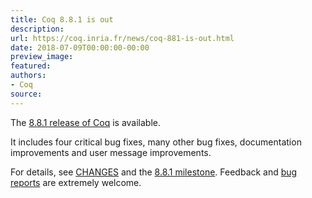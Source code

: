 ```yaml
---
title: Coq 8.8.1 is out
description:
url: https://coq.inria.fr/news/coq-881-is-out.html
date: 2018-07-09T00:00:00-00:00
preview_image:
featured:
authors:
- Coq
source:
---
```



<p>The <a href="https://github.com/coq/coq/releases/tag/V8.8.1">8.8.1 release of Coq</a> is available.</p>

<p>It includes four critical bug fixes, many other bug fixes, documentation improvements
and user message improvements.</p>

<p>For details, see <a href="https://github.com/coq/coq/blob/V8.8.1/CHANGES">CHANGES</a>
and the <a href="https://github.com/coq/coq/milestone/13?closed=1">8.8.1 milestone</a>.
Feedback and <a href="https://github.com/coq/coq/issues">bug reports</a> are extremely welcome.</p>


 
